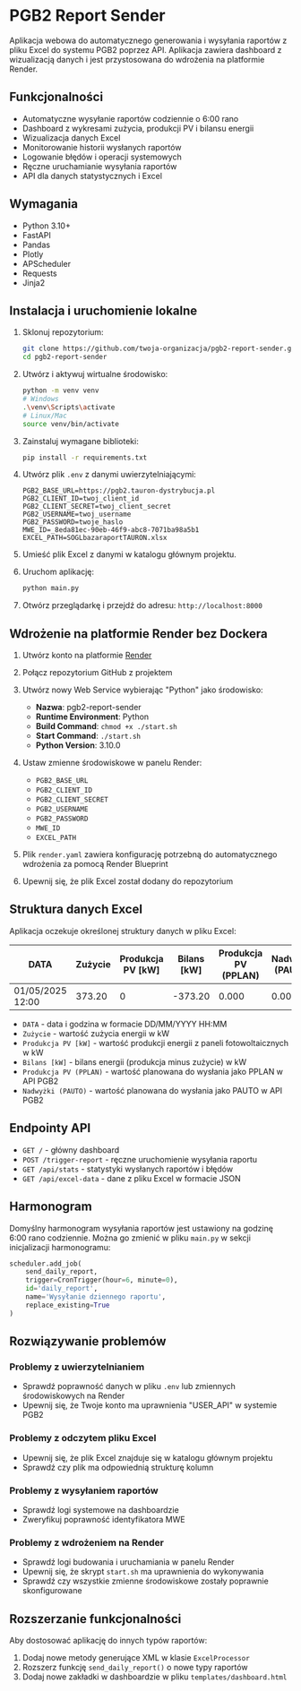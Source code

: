 # PGB2 Report Sender

Aplikacja webowa do automatycznego generowania i wysyłania raportów z pliku Excel do systemu PGB2 poprzez API. Aplikacja zawiera dashboard z wizualizacją danych i jest przystosowana do wdrożenia na platformie Render.

## Funkcjonalności

- Automatyczne wysyłanie raportów codziennie o 6:00 rano
- Dashboard z wykresami zużycia, produkcji PV i bilansu energii
- Wizualizacja danych Excel
- Monitorowanie historii wysłanych raportów
- Logowanie błędów i operacji systemowych
- Ręczne uruchamianie wysyłania raportów
- API dla danych statystycznych i Excel

## Wymagania

- Python 3.10+
- FastAPI
- Pandas
- Plotly
- APScheduler
- Requests
- Jinja2

## Instalacja i uruchomienie lokalne

1. Sklonuj repozytorium:
   ```bash
   git clone https://github.com/twoja-organizacja/pgb2-report-sender.git
   cd pgb2-report-sender
   ```

2. Utwórz i aktywuj wirtualne środowisko:
   ```bash
   python -m venv venv
   # Windows
   .\venv\Scripts\activate
   # Linux/Mac
   source venv/bin/activate
   ```

3. Zainstaluj wymagane biblioteki:
   ```bash
   pip install -r requirements.txt
   ```

4. Utwórz plik `.env` z danymi uwierzytelniającymi:
   ```
   PGB2_BASE_URL=https://pgb2.tauron-dystrybucja.pl
   PGB2_CLIENT_ID=twoj_client_id
   PGB2_CLIENT_SECRET=twoj_client_secret
   PGB2_USERNAME=twoj_username
   PGB2_PASSWORD=twoje_haslo
   MWE_ID=_8eda81ec-90eb-46f9-abc8-7071ba98a5b1
   EXCEL_PATH=SOGLbazaraportTAURON.xlsx
   ```

5. Umieść plik Excel z danymi w katalogu głównym projektu.

6. Uruchom aplikację:
   ```bash
   python main.py
   ```

7. Otwórz przeglądarkę i przejdź do adresu: `http://localhost:8000`

## Wdrożenie na platformie Render bez Dockera

1. Utwórz konto na platformie [Render](https://render.com/)

2. Połącz repozytorium GitHub z projektem

3. Utwórz nowy Web Service wybierając "Python" jako środowisko:
   - **Nazwa**: pgb2-report-sender
   - **Runtime Environment**: Python
   - **Build Command**: `chmod +x ./start.sh`
   - **Start Command**: `./start.sh`
   - **Python Version**: 3.10.0

4. Ustaw zmienne środowiskowe w panelu Render:
   - `PGB2_BASE_URL`
   - `PGB2_CLIENT_ID`
   - `PGB2_CLIENT_SECRET`
   - `PGB2_USERNAME`
   - `PGB2_PASSWORD`
   - `MWE_ID`
   - `EXCEL_PATH`

5. Plik `render.yaml` zawiera konfigurację potrzebną do automatycznego wdrożenia za pomocą Render Blueprint

6. Upewnij się, że plik Excel został dodany do repozytorium

## Struktura danych Excel

Aplikacja oczekuje określonej struktury danych w pliku Excel:

| DATA | Zużycie | Produkcja PV [kW] | Bilans [kW] | Produkcja PV (PPLAN) | Nadwyżki (PAUTO) |
|------|---------|------------------|------------|---------------------|-----------------|
| 01/05/2025 12:00 | 373.20 | 0 | -373.20 | 0.000 | 0.000 |

- `DATA` - data i godzina w formacie DD/MM/YYYY HH:MM
- `Zużycie` - wartość zużycia energii w kW
- `Produkcja PV [kW]` - wartość produkcji energii z paneli fotowoltaicznych w kW
- `Bilans [kW]` - bilans energii (produkcja minus zużycie) w kW
- `Produkcja PV (PPLAN)` - wartość planowana do wysłania jako PPLAN w API PGB2
- `Nadwyżki (PAUTO)` - wartość planowana do wysłania jako PAUTO w API PGB2

## Endpointy API

- `GET /` - główny dashboard
- `POST /trigger-report` - ręczne uruchomienie wysyłania raportu
- `GET /api/stats` - statystyki wysłanych raportów i błędów
- `GET /api/excel-data` - dane z pliku Excel w formacie JSON

## Harmonogram

Domyślny harmonogram wysyłania raportów jest ustawiony na godzinę 6:00 rano codziennie. Można go zmienić w pliku `main.py` w sekcji inicjalizacji harmonogramu:

```python
scheduler.add_job(
    send_daily_report,
    trigger=CronTrigger(hour=6, minute=0),
    id='daily_report',
    name='Wysyłanie dziennego raportu',
    replace_existing=True
)
```

## Rozwiązywanie problemów

### Problemy z uwierzytelnianiem
- Sprawdź poprawność danych w pliku `.env` lub zmiennych środowiskowych na Render
- Upewnij się, że Twoje konto ma uprawnienia "USER_API" w systemie PGB2

### Problemy z odczytem pliku Excel
- Upewnij się, że plik Excel znajduje się w katalogu głównym projektu
- Sprawdź czy plik ma odpowiednią strukturę kolumn

### Problemy z wysyłaniem raportów
- Sprawdź logi systemowe na dashboardzie
- Zweryfikuj poprawność identyfikatora MWE

### Problemy z wdrożeniem na Render
- Sprawdź logi budowania i uruchamiania w panelu Render
- Upewnij się, że skrypt `start.sh` ma uprawnienia do wykonywania
- Sprawdź czy wszystkie zmienne środowiskowe zostały poprawnie skonfigurowane

## Rozszerzanie funkcjonalności

Aby dostosować aplikację do innych typów raportów:

1. Dodaj nowe metody generujące XML w klasie `ExcelProcessor`
2. Rozszerz funkcję `send_daily_report()` o nowe typy raportów
3. Dodaj nowe zakładki w dashboardzie w pliku `templates/dashboard.html`

